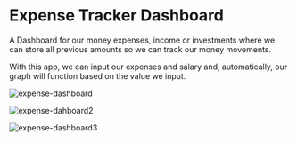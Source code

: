# Expense Tracker Dashboard

A Dashboard for our money expenses, income or investments where we can store all previous amounts so we can track our money movements. 

With this app, we can input our expenses and salary and, automatically, our graph will function based on the value we input. 

![expense-dashboard](https://user-images.githubusercontent.com/106008160/226264969-217c01ad-fbe2-4e1b-9bb1-f78316b3ceaa.png)

![expense-dahboard2](https://user-images.githubusercontent.com/106008160/226265184-ca66efc1-5a87-499a-80af-b2d5724c69ef.png)

![expense-dashboard3](https://user-images.githubusercontent.com/106008160/226265192-11f47efc-2fa3-42e6-9ae1-af6ed6c5891c.png)
